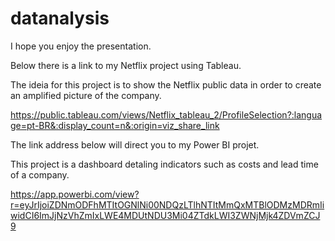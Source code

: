# datanalysis

I hope you enjoy the presentation.

Below there is a link to my Netflix project using Tableau.

The ideia for this project is to show the Netflix public data in order to create an amplified picture of the company.

https://public.tableau.com/views/Netflix_tableau_2/ProfileSelection?:language=pt-BR&:display_count=n&:origin=viz_share_link

The link address below will direct you to my Power BI projet.

This project is a dashboard detaling indicators such as costs and lead time of a company.

https://app.powerbi.com/view?r=eyJrIjoiZDNmODFhMTItOGNlNi00NDQzLTlhNTItMmQxMTBlODMzMDRmIiwidCI6ImJjNzVhZmIxLWE4MDUtNDU3Mi04ZTdkLWI3ZWNjMjk4ZDVmZCJ9
